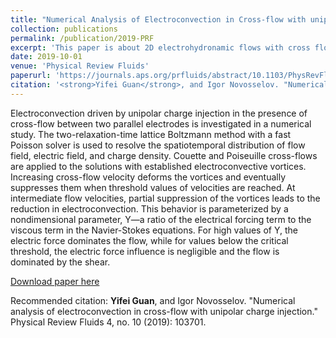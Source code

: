 ```yaml
---
title: "Numerical Analysis of Electroconvection in Cross-flow with unipolar charge injection"
collection: publications
permalink: /publication/2019-PRF
excerpt: 'This paper is about 2D electrohydronamic flows with cross flows using lattice Boltzmann method.'
date: 2019-10-01
venue: 'Physical Review Fluids'
paperurl: 'https://journals.aps.org/prfluids/abstract/10.1103/PhysRevFluids.4.103701'
citation: '<strong>Yifei Guan</strong>, and Igor Novosselov. "Numerical analysis of electroconvection in cross-flow with unipolar charge injection." Physical Review Fluids 4, no. 10 (2019): 103701.'
---
```


Electroconvection driven by unipolar charge injection in the presence of cross-flow between two parallel electrodes is investigated in a numerical study. The two-relaxation-time lattice Boltzmann method with a fast Poisson solver is used to resolve the spatiotemporal distribution of flow field, electric field, and charge density. Couette and Poiseuille cross-flows are applied to the solutions with established electroconvective vortices. Increasing cross-flow velocity deforms the vortices and eventually suppresses them when threshold values of velocities are reached. At intermediate flow velocities, partial suppression of the vortices leads to the reduction in electroconvection. This behavior is parameterized by a nondimensional parameter, Y—a ratio of the electrical forcing term to the viscous term in the Navier-Stokes equations. For high values of Y, the electric force dominates the flow, while for values below the critical threshold, the electric force influence is negligible and the flow is dominated by the shear.

[Download paper here](https://journals.aps.org/prfluids/abstract/10.1103/PhysRevFluids.4.103701)

Recommended citation: <strong>Yifei Guan</strong>, and Igor Novosselov. "Numerical analysis of electroconvection in cross-flow with unipolar charge injection." Physical Review Fluids 4, no. 10 (2019): 103701.

